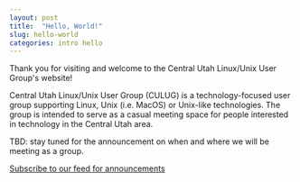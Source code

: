 ```yaml
---
layout: post
title:  "Hello, World!"
slug: hello-world
categories: intro hello
---
```


Thank you for visiting and welcome to the Central Utah Linux/Unix User Group's website! 

Central Utah Linux/Unix User Group (CULUG) is a technology-focused user group supporting Linux, Unix (i.e. MacOS) or Unix-like technologies.
The group is intended to serve as a casual meeting space for people interested in technology in the Central Utah area.

TBD: stay tuned for the announcement on when and where we will be meeting as a group.

[Subscribe to our feed for announcements](https://culug.group/feed.xml)
